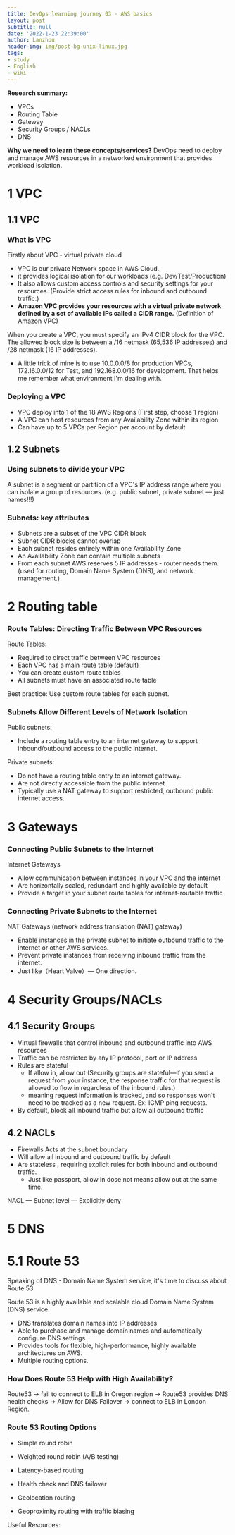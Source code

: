 ```yaml
---
title: DevOps learning journey 03 - AWS basics
layout: post
subtitle: null
date: '2022-1-23 22:39:00'
author: Lanzhou
header-img: img/post-bg-unix-linux.jpg
tags:
- study
- English
- wiki
---
```

**Research summary:**

- VPCs
- Routing Table
- Gateway
- Security Groups / NACLs
- DNS

**Why we need to learn these concepts/services?**
DevOps need to deploy and manage AWS resources in a networked environment that provides workload isolation.

# 1 VPC
## 1.1 VPC

### What is VPC
Firstly about VPC - virtual private cloud

- VPC is our private Network space in AWS Cloud.
- it provides logical isolation for our workloads (e.g. Dev/Test/Production)
- It also allows custom access controls and security settings for your resources. (Provide strict access rules for inbound and outbound traffic.)
- **Amazon VPC provides your resources with a virtual private network defined by a set of available IPs called a CIDR range.** (Definition of Amazon VPC)

When you create a VPC, you must specify an IPv4 CIDR block for the VPC. The allowed block size is between a /16 netmask (65,536 IP addresses) and /28 netmask (16 IP addresses).

- A little trick of mine is to use 10.0.0.0/8 for production VPCs, 172.16.0.0/12 for Test, and 192.168.0.0/16 for development. That helps me remember what environment I'm dealing with.

### Deploying a VPC

- VPC deploy into 1 of the 18 AWS Regions (First step, choose 1 region)
- A VPC can host resources from any Availability Zone within its region
- Can have up to 5 VPCs per Region per account by default

## 1.2 Subnets

### Using subnets to divide your VPC
A subnet is a segment or partition of a VPC's IP address range where you can isolate a group of resources. (e.g. public subnet, private subnet — just names!!!)

### Subnets: key attributes

- Subnets are a subset of the VPC CIDR block
- Subnet CIDR blocks cannot overlap
- Each subnet resides entirely within one Availability Zone
- An Availability Zone can contain multiple subnets
- From each subnet AWS reserves 5 IP addresses - router needs them. (used for routing, Domain Name System (DNS), and network management.)


# 2 Routing table
### Route Tables: Directing Traffic Between VPC Resources

Route Tables:

- Required to direct traffic between VPC resources
- Each VPC has a main route table (default)
- You can create custom route tables
- All subnets must have an associated route table

Best practice: Use custom route tables for each subnet.

### Subnets Allow Different Levels of Network Isolation

Public subnets:

- Include a routing table entry to an internet gateway to support inbound/outbound access to the public internet.

Private subnets:

- Do not have a routing table entry to an internet gateway.
- Are not directly accessible from the public internet
- Typically use a NAT gateway to support restricted, outbound public internet access.

# 3 Gateways

### Connecting Public Subnets to the Internet

Internet Gateways

- Allow communication between instances in your VPC and the internet
- Are horizontally scaled, redundant and highly available by default
- Provide a target in your subnet route tables for internet-routable traffic

### Connecting Private Subnets to the Internet

NAT Gateways (network address translation (NAT) gateway)

- Enable instances in the private subnet to initiate outbound traffic to the internet or other AWS services.
- Prevent private instances from receiving inbound traffic from the internet.
- Just like（Heart Valve）— One direction.


# 4 Security Groups/NACLs

## 4.1 Security Groups

- Virtual firewalls that control inbound and outbound traffic into AWS resources
- Traffic can be restricted by any IP protocol, port or IP address
- Rules are stateful
    - If allow in, allow out (Security groups are stateful—if you send a request from your instance, the response traffic for that request is allowed to flow in regardless of the inbound rules.)
    - meaning request information is tracked, and so responses won't need to be tracked as a new request. Ex: ICMP ping requests.
- By default, block all inbound traffic but allow all outbound traffic

## 4.2 NACLs

- Firewalls Acts at the subnet boundary
- Will allow all inbound and outbound traffic by default
- Are stateless , requiring explicit rules for both inbound and outbound traffic.
    - Just like passport, allow in dose not means allow out at the same time.

NACL — Subnet level — Explicitly deny

# 5 DNS

# 5.1 Route 53
Speaking of DNS - Domain Name System service, it's time to discuss about Route 53

Route 53 is a highly available and scalable cloud Domain Name System (DNS) service.

- DNS translates domain names into IP addresses
- Able to purchase and manage domain names and automatically configure DNS settings
- Provides tools for flexible, high-performance, highly available architectures on AWS.
- Multiple routing options.

### How Does Route 53 Help with High Availability?

Route53 → fail to connect to ELB in Oregon region → Route53 provides DNS health checks → Allow for DNS Failover → connect to ELB in London Region.

### Route 53 Routing Options

- Simple round robin

- Weighted round robin (A/B testing)

- Latency-based routing

- Health check and DNS failover

- Geolocation routing

- Geoproximity routing with traffic biasing

Useful Resources:
